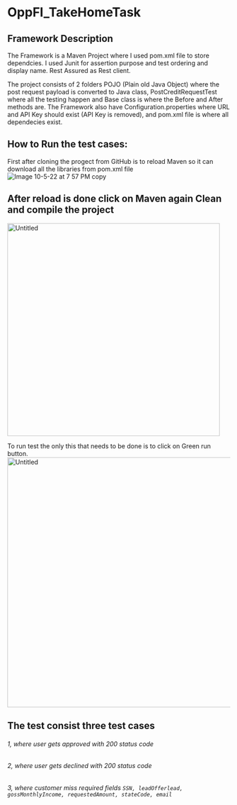 # OppFI_TakeHomeTask
## Framework Description
The Framework is a Maven Project where I used pom.xml file to store dependcies. I used Junit for assertion purpose and test ordering and display name.
Rest Assured as Rest client.

The project consists of 2 folders POJO (Plain old Java Object) where the post request payload is converted to Java class, PostCreditRequestTest where all the testing happen and Base class is where the Before and After methods are. The Framework also have Configuration.properties where URL and API Key should exist (API Key is removed), and pom.xml file is where all dependecies exist.

## How to Run the test cases:
First after cloning the progect from GitHub is to reload Maven so it can download all the libraries from pom.xml file
![Image 10-5-22 at 7 57 PM copy](https://user-images.githubusercontent.com/78940196/194190799-6da1dc81-6c48-4864-934f-70c130f1d13e.jpeg)

## After reload is done click on Maven again Clean and compile the project
<img width="480" alt="Untitled" src="https://user-images.githubusercontent.com/78940196/194195151-d2317fd8-3304-4c02-bc6c-6d7aa4b4973f.png">

 To run test the only this that needs to be done is to click on Green run button.
 <img width="564" alt="Untitled" src="https://user-images.githubusercontent.com/78940196/194191775-95d6112c-7edf-44a2-9a2b-c03558737085.png">
 
## The test consist three test cases 
###### 1, where user gets approved with 200 status code
###### 2, where user gets declined with 200 status code 
###### 3, where customer miss required fields ``SSN, leadOfferlead, gossMonthlyIncome, requestedAmount, stateCode, email``


 

